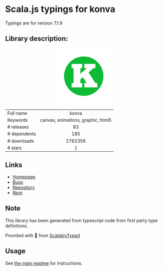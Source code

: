 
# Scala.js typings for konva

Typings are for version 7.1.9

## Library description:
<p align="center">   <img src="https://raw.githubusercontent.com/konvajs/konvajs.github.io/master/apple-touch-icon-180x180.png" alt="Konva logo" height="180" /> </p>

|                    |                 |
| ------------------ | :-------------: |
| Full name          | konva |
| Keywords           | canvas, animations, graphic, html5 |
| # releases         | 83 |
| # dependents       | 185 |
| # downloads        | 2762356 |
| # stars            | 1 |

## Links
- [Homepage](http://konvajs.org/)
- [Bugs](https://github.com/konvajs/konva/issues)
- [Repository](https://github.com/konvajs/konva)
- [Npm](https://www.npmjs.com/package/konva)
    


## Note
This library has been generated from typescript code from first party type definitions.

Provided with :purple_heart: from [ScalablyTyped](https://github.com/oyvindberg/ScalablyTyped)

## Usage
See [the main readme](../../readme.md) for instructions.


